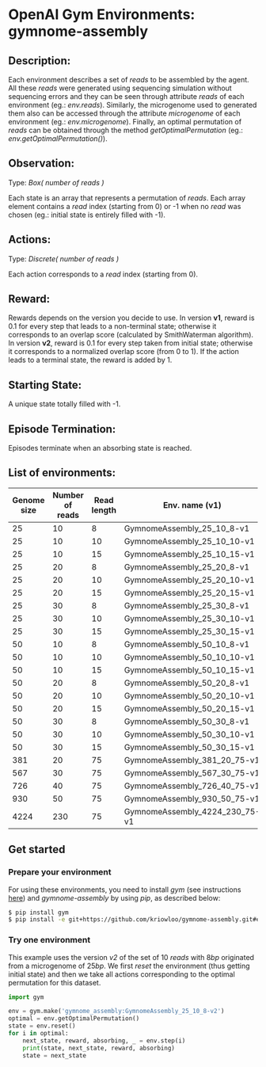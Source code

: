 # OpenAI Gym Environments: gymnome-assembly

## Description:

Each environment describes a set of *reads* to be assembled by the agent. All these *reads* were generated using sequencing simulation without sequencing errors and they can be seen through attribute *reads* of each environment (eg.: *env.reads*). Similarly, the microgenome used to generated them also can be accessed through the attribute *microgenome* of each environment (eg.: *env.microgenome*). Finally, an optimal permutation of *reads* can be obtained through the method *getOptimalPermutation* (eg.: *env.getOptimalPermutation()*).

## Observation:

Type: *Box( number of reads )*
		
Each state is an array that represents a permutation of *reads*. Each array element contains a *read* index (starting from 0)  or -1 when no *read* was chosen (eg.: initial state is entirely filled with -1).

## Actions:

Type: *Discrete( number of reads )*

Each action corresponds to a *read* index (starting from 0).

## Reward:

Rewards depends on the version you decide to use. In version **v1**, reward is 0.1 for every step that leads to a non-terminal state; otherwise it corresponds to an overlap score (calculated by SmithWaterman algorithm). In version **v2**, reward is 0.1 for every step taken from initial state; otherwise it corresponds to a normalized overlap score (from 0 to 1). If the action leads to a terminal state, the reward is added by 1.

## Starting State:

A unique state totally filled with -1.

## Episode Termination:

Episodes terminate when an absorbing state is reached.

## List of environments:

Genome size | Number of reads | Read length | Env. name (v1) | Env. name (v2)
------------ | ------------- | ------------- | ------------- | -------------
25 | 10 | 8 | GymnomeAssembly_25_10_8-v1 | GymnomeAssembly_25_10_8-v2
25 | 10 | 10 | GymnomeAssembly_25_10_10-v1 | GymnomeAssembly_25_10_10-v2
25 | 10 | 15 | GymnomeAssembly_25_10_15-v1 | GymnomeAssembly_25_10_15-v2
25 | 20 | 8 | GymnomeAssembly_25_20_8-v1 | GymnomeAssembly_25_20_8-v2
25 | 20 | 10 | GymnomeAssembly_25_20_10-v1 | GymnomeAssembly_25_20_10-v2
25 | 20 | 15 | GymnomeAssembly_25_20_15-v1 | GymnomeAssembly_25_20_15-v2
25 | 30 | 8 | GymnomeAssembly_25_30_8-v1 | GymnomeAssembly_25_30_8-v2
25 | 30 | 10 | GymnomeAssembly_25_30_10-v1 | GymnomeAssembly_25_30_10-v2
25 | 30 | 15 | GymnomeAssembly_25_30_15-v1 | GymnomeAssembly_25_30_15-v2
50 | 10 | 8 | GymnomeAssembly_50_10_8-v1 | GymnomeAssembly_50_10_8-v2
50 | 10 | 10 | GymnomeAssembly_50_10_10-v1 | GymnomeAssembly_50_10_10-v2
50 | 10 | 15 | GymnomeAssembly_50_10_15-v1 | GymnomeAssembly_50_10_15-v2
50 | 20 | 8 | GymnomeAssembly_50_20_8-v1 | GymnomeAssembly_50_20_8-v2
50 | 20 | 10 | GymnomeAssembly_50_20_10-v1 | GymnomeAssembly_50_20_10-v2
50 | 20 | 15 | GymnomeAssembly_50_20_15-v1 | GymnomeAssembly_50_20_15-v2
50 | 30 | 8 | GymnomeAssembly_50_30_8-v1 | GymnomeAssembly_50_30_8-v2
50 | 30 | 10 | GymnomeAssembly_50_30_10-v1 | GymnomeAssembly_50_30_10-v2
50 | 30 | 15 | GymnomeAssembly_50_30_15-v1 | GymnomeAssembly_50_30_15-v2
381 | 20 | 75| GymnomeAssembly_381_20_75-v1 | GymnomeAssembly_381_20_75-v2
567 | 30 | 75| GymnomeAssembly_567_30_75-v1 | GymnomeAssembly_567_30_75-v2
726 | 40 | 75| GymnomeAssembly_726_40_75-v1 | GymnomeAssembly_726_40_75-v2
930 | 50 | 75| GymnomeAssembly_930_50_75-v1 | GymnomeAssembly_930_50_75-v2
4224 | 230 | 75| GymnomeAssembly_4224_230_75-v1 | GymnomeAssembly_4224_230_75-v2

## Get started

### Prepare your environment

For using these environments, you need to install *gym* (see instructions [here](https://gym.openai.com/docs/)) and *gymnome-assembly* by using *pip*, as described below:

```bash
$ pip install gym
$ pip install -e git+https://github.com/kriowloo/gymnome-assembly.git#egg=gymnome-assembly
```

### Try one environment

This example uses the version *v2* of the set of 10 *reads* with 8*bp* originated from a microgenome of 25*bp*. We first *reset* the environment (thus getting initial state) and then we take all actions corresponding to the optimal permutation for this dataset.

```python
import gym

env = gym.make('gymnome_assembly:GymnomeAssembly_25_10_8-v2')
optimal = env.getOptimalPermutation()
state = env.reset()
for i in optimal:
    next_state, reward, absorbing, _ = env.step(i)
    print(state, next_state, reward, absorbing)
    state = next_state
```
